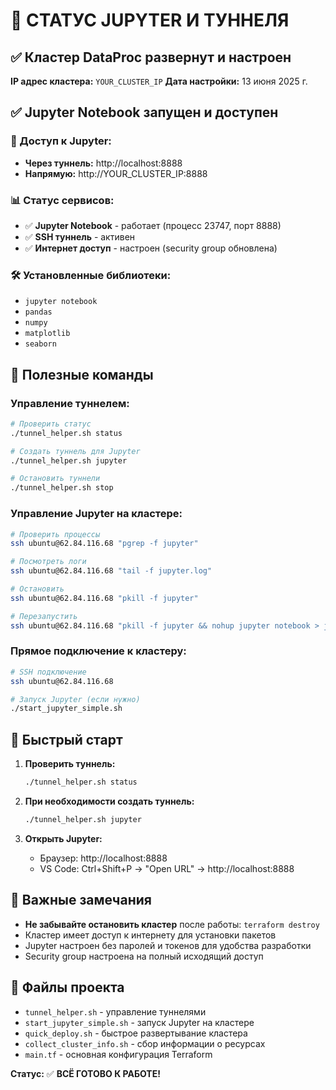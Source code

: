 # 🚀 СТАТУС JUPYTER И ТУННЕЛЯ

## ✅ Кластер DataProc развернут и настроен

**IP адрес кластера:** `YOUR_CLUSTER_IP`
**Дата настройки:** 13 июня 2025 г.

## ✅ Jupyter Notebook запущен и доступен

### 🔗 Доступ к Jupyter:
- **Через туннель:** http://localhost:8888
- **Напрямую:** http://YOUR_CLUSTER_IP:8888

### 📊 Статус сервисов:
- ✅ **Jupyter Notebook** - работает (процесс 23747, порт 8888)
- ✅ **SSH туннель** - активен
- ✅ **Интернет доступ** - настроен (security group обновлена)

### 🛠️ Установленные библиотеки:
- `jupyter notebook`
- `pandas`
- `numpy` 
- `matplotlib`
- `seaborn`

## 🔧 Полезные команды

### Управление туннелем:
```bash
# Проверить статус
./tunnel_helper.sh status

# Создать туннель для Jupyter
./tunnel_helper.sh jupyter

# Остановить туннели
./tunnel_helper.sh stop
```

### Управление Jupyter на кластере:
```bash
# Проверить процессы
ssh ubuntu@62.84.116.68 "pgrep -f jupyter"

# Посмотреть логи
ssh ubuntu@62.84.116.68 "tail -f jupyter.log"

# Остановить
ssh ubuntu@62.84.116.68 "pkill -f jupyter"

# Перезапустить
ssh ubuntu@62.84.116.68 "pkill -f jupyter && nohup jupyter notebook > jupyter.log 2>&1 &"
```

### Прямое подключение к кластеру:
```bash
# SSH подключение
ssh ubuntu@62.84.116.68

# Запуск Jupyter (если нужно)
./start_jupyter_simple.sh
```

## 🎯 Быстрый старт

1. **Проверить туннель:**
   ```bash
   ./tunnel_helper.sh status
   ```

2. **При необходимости создать туннель:**
   ```bash
   ./tunnel_helper.sh jupyter
   ```

3. **Открыть Jupyter:**
   - Браузер: http://localhost:8888
   - VS Code: Ctrl+Shift+P → "Open URL" → http://localhost:8888

## 🚨 Важные замечания

- **Не забывайте остановить кластер** после работы: `terraform destroy`
- Кластер имеет доступ к интернету для установки пакетов
- Jupyter настроен без паролей и токенов для удобства разработки
- Security group настроена на полный исходящий доступ

## 📝 Файлы проекта

- `tunnel_helper.sh` - управление туннелями
- `start_jupyter_simple.sh` - запуск Jupyter на кластере
- `quick_deploy.sh` - быстрое развертывание кластера
- `collect_cluster_info.sh` - сбор информации о ресурсах
- `main.tf` - основная конфигурация Terraform

**Статус:** ✅ **ВСЁ ГОТОВО К РАБОТЕ!**
